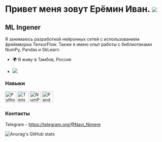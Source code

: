 Привет меня зовут Ерёмин Иван. ![](https://user-images.githubusercontent.com/18350557/176309783-0785949b-9127-417c-8b55-ab5a4333674e.gif)
=========================================================================================================================================

ML Ingener
----------

Я занимаюсь разработкой нейронных сетей с использованием фреймворка TensorFlow. Также я имею опыт работы с библиотеками NumPy, Pandas и SkLearn.

*   🌍 Я живу в Тамбов, Россия
*   <a href="https://www.github.com/Nimere1990" target="_blank" rel="noreferrer"><img
                  src="https://img.shields.io/github/followers/Nimere1990?logo=github&style=for-the-badge&color=0891b2&labelColor=1c1917"/>

    </a>
  ###  Навыки 
<p align="left">
<a href="https://www.python.org/" target="_blank" rel="noreferrer"><img src="https://raw.githubusercontent.com/danielcranney/readme-generator/main/public/icons/skills/python-colored.svg" width="36" height="36" alt="Python" /></a>
<a href="https://www.tensorflow.org/" target="_blank" rel="noreferrer"><img src="https://raw.githubusercontent.com/danielcranney/readme-generator/main/public/icons/skills/tensorflow-colored.svg" width="36" height="36" alt="TensorFlow" /></a>
<a href="https://numpy.org/" target="_blank" rel="noreferrer"><img src="https://github.com/marwin1991/profile-technology-icons/assets/76012086/4ec200c2-acdf-4c42-b419-cd49cba3d09f" width="36" height="36" alt="NumPy" /></a>
<a href="https://pandas.pydata.org/" target="_blank" rel="noreferrer"><img src="https://github.com/marwin1991/profile-technology-icons/assets/76012086/24b02d77-2f28-43c7-b5d6-e15e3395851b" width="36" height="36" alt="Pandas" /></a>
</p>
                    
### Контакты
Telegram - https://telegram.org/@Navi_Nimere

![Anurag's GitHub stats](https://github-readme-stats.vercel.app/api?username=NIMERE1990&theme=darcula_icons=true)
